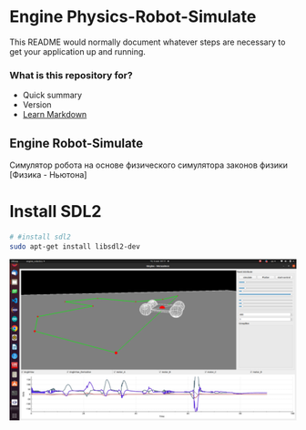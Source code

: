 # Engine Physics-Robot-Simulate #

This README would normally document whatever steps are necessary to get your application up and running.

### What is this repository for? ###

* Quick summary
* Version
* [Learn Markdown](https://bitbucket.org/tutorials/markdowndemo)


## Engine Robot-Simulate 

Симулятор робота на основе физического симулятора законов физики [Физика - Ньютона] 

# Install SDL2 

```bash
# #install sdl2
sudo apt-get install libsdl2-dev 
```

![bandicam 2020-07-31 03-50-36-209](https://github.com/werasaimon/IEngine_Robotics/blob/test/img/demo.png)
